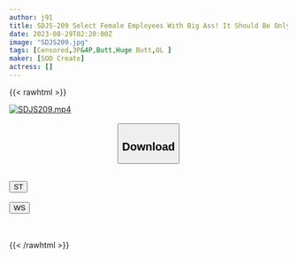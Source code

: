 ```yaml
---
author: j91
title: SDJS-209 Select Female Employees With Big Ass! It Should Be Only A Masturbator Development Investigation For Butt Jobs, But … It’s A Sensitivity Comparison Check Of Masturbators! A Thorough Investigation Of The Softness, Shaking Condition, And Sensitivity Of Four Big Butts!
date: 2023-08-29T02:20:00Z
image: "SDJS209.jpg"
tags: [Censored,3P&4P,Butt,Huge Butt,OL ]
maker: [SOD Create]
actress: []
---
```



{{< rawhtml >}}

<div class="video" data-videoid="ok32mRw0axTJ2bQ">
    <a href="javascript:;">
        <img src="https://my.j91.asia/posts/SDJS209/SDJS209.jpg" width="WIDTH" height="HEIGHT" alt="SDJS209.mp4" loading="lazy">
    </a>
</div>

<script type="text/javascript" src="https://j91.asia/asset/on-demand-st.js"></script>

<br>
  <link rel="stylesheet" href="https://j91.asia/asset/bs5.css">
  
  <center>
  <button class="btn btn-primary" type="button" data-bs-toggle="collapse" data-bs-target=".multi-collapse" aria-expanded="false" aria-controls="multiCollapseExample1 multiCollapseExample2"><h2>Download</h2></button></center>
</p>
<div class="row">
  <div class="col">
    <div class="collapse multi-collapse" id="multiCollapseExample1">
      <div class="card card-body">
	      	      <br>
<div class="buttons">  
<a href="https://streamtape.to/v/ok32mRw0axTJ2bQ"><button class="btn-hover color-3"><i class="fa fa-download"></i> ST</button></a></div>
    </div>
  </div>
</div>
  <div class="col">
    <div class="collapse multi-collapse" id="multiCollapseExample2">
      <div class="card card-body">
	      <br>
<div class="buttons">
    <a href="https://wolfstream.tv/ro56vxukf7d5"><button class="btn-hover color-9"><i class="fa fa-download"></i> WS</button></a></div>
<br><br>
      </div>
    </div>
  </div>
</div>

{{< /rawhtml >}}
